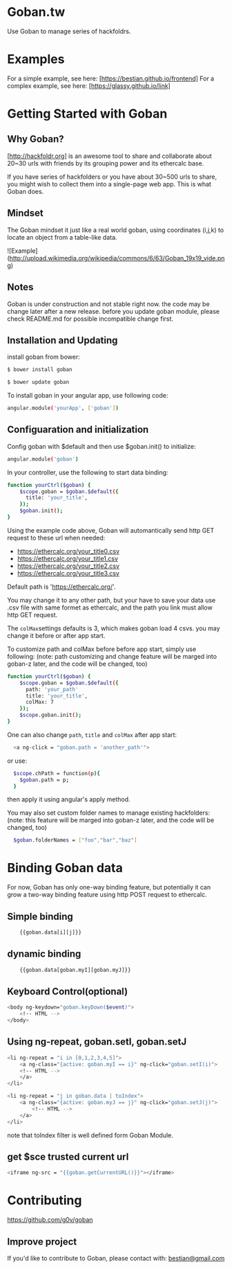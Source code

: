 Goban.tw
========

Use Goban to manage series of hackfoldrs.

# Examples

For a simple example, see here: [https://bestian.github.io/frontend]
For a complex example, see here: [https://glassy.github.io/link]

# Getting Started with Goban

## Why Goban?

[http://hackfoldr.org] is an awesome tool to share and collaborate about 20~30 urls with friends by its grouping power and its ethercalc base.

If you have series of hackfolders or you have about 30~500 urls to share, you might wish to collect them into a single-page web app. This is what Goban does.

## Mindset

The Goban mindset it just like a real world goban, using coordinates (i,j,k) to locate an object from a table-like data.

![Example] (http://upload.wikimedia.org/wikipedia/commons/6/63/Goban_19x19_vide.png)

## Notes

Goban is under construction and not stable right now. the code may be change later after a new release. before you update goban module, please check README.md for possible incompatible change first.

## Installation and Updating

install goban from bower:

```bash
$ bower install goban 
```

```bash
$ bower update goban 
```

To install goban in your angular app, use following code:

```bash
angular.module('yourApp', ['goban'])

```

## Configuaration and initialization

Config goban with $default and then use $goban.init() to initialize:

```bash
angular.module('goban')
```

In your controller, use the following to start data binding:

```bash
function yourCtrl($goban) {
    $scope.goban = $goban.$default({
      title: 'your_title',
    });
    $goban.init();
}

```

Using the example code above, Goban will automantically send http GET request to these url when needed: 
	
* https://ethercalc.org/your_title0.csv
* https://ethercalc.org/your_title1.csv
* https://ethercalc.org/your_title2.csv
* https://ethercalc.org/your_title3.csv

Default path is 'https://ethercalc.org/'.

You may change it to any other path, but your have to save your data use .csv file with same formet as ethercalc, and the path you link must allow http GET request.

The `colMax`settings defaults is 3, which makes goban load 4 csvs. you may change it before or after app start.

To customize path and colMax before before app start, simply use following:
(note: path customizing and change feature will be marged into goban-z later, and the code will be changed, too)

```bash
function yourCtrl($goban) {
    $scope.goban = $goban.$default({
      path: 'your_path'
      title: 'your_title',
      colMax: 7
    });
    $scope.goban.init();
}

```

One can also change `path`, `title` and `colMax` after app start:


```bash
  <a ng-click = "goban.path = 'another_path'">
```

or use:

```bash
  $scope.chPath = function(p){
    $goban.path = p;
  }
```

then apply it using angular's apply method.

You may also set custom folder names to manage existing hackfolders:
(note: this feature will be marged into goban-z later, and the code will be changed, too)

```bash
  $goban.folderNames = ["foo","bar","baz"]
```

# Binding Goban data

For now, Goban has only one-way binding feature, but potentially it can grow a two-way binding feature using http POST request to ethercalc.

## Simple binding

```bash
	{{goban.data[i][j]}}
```


## dynamic binding

```bash
	{{goban.data[goban.myI][goban.myJ]}}
```

## Keyboard Control(optional)


```bash
<body ng-keydown="goban.keyDown($event)">
	<!-- HTML -->
</body>

```

## Using ng-repeat, goban.setI, goban.setJ
```bash
<li ng-repeat = "i in [0,1,2,3,4,5]">
	<a ng-class="{active: goban.myI == i}" ng-click="goban.setI(i)">
	<!-- HTML -->
	</a>
</li>
```


```bash
<li ng-repeat = "j in goban.data | toIndex">
	<a ng-class="{active: goban.myJ == j}" ng-click="goban.setJ(j)">
		<!-- HTML -->
	</a>
</li>
```

note that toIndex filter is well defined form Goban Module.


## get $sce trusted current url


```bash
<iframe ng-src = "{{goban.getCurrentURL()}}"></iframe>
```


# Contributing

https://github.com/g0v/goban

## Improve project

If you'd like to contribute to Goban, please contact with: bestian@gmail.com
